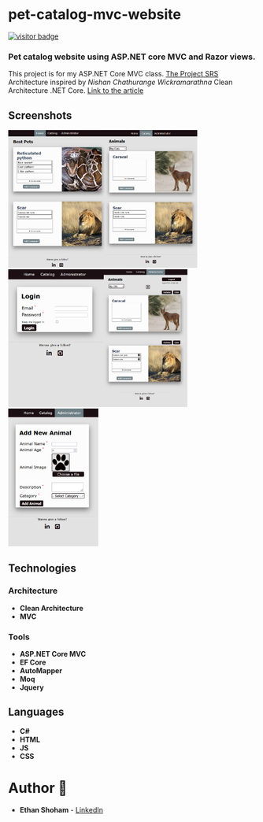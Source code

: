 # pet-catalog-mvc-website

[<img src="https://visitor-badge.glitch.me/badge?page_id=Ethan-S-Dev.pet-catalog-mvc-website" alt="visitor badge" title="visitor"/>][github]

### Pet catalog website using ASP.NET core MVC and Razor views.
This project is for my ASP.NET Core MVC class.
[The Project SRS](https://github.com/Ethan-S-Dev/pet-catalog-mvc-website/blob/master/Project-srs.pdf)
Architecture inspired by *Nishan Chathurange Wickramarathna* Clean Architecture .NET Core.
[Link to the article](https://nishanc.medium.com/clean-architecture-net-core-part-2-implementation-7376896390c5)


## Screenshots

<img src="screenshots/Screenshot_1.png" height="280px"/><img src="screenshots/Screenshot_2.png" height="280px"/><img src="screenshots/Screenshot_3.png" height="280px"/><img src="screenshots/Screenshot_4.png" height="280px"/><img src="screenshots/Screenshot_5.png" height="280px"/>

## Technologies

### Architecture
- **Clean Architecture**
- **MVC**

### Tools
- **ASP.NET Core MVC**
- **EF Core**
- **AutoMapper**
- **Moq**
- **Jquery**

## Languages
- **C#**
- **HTML**
- **JS**
- **CSS**

# Author 📝

-   **Ethan Shoham** - [LinkedIn]

[LinkedIn]: https://www.linkedin.com/in/ethan-shoham-13a40050/
[github]: https://github.com/Ethan-S-Dev/pet-catalog-mvc-website
